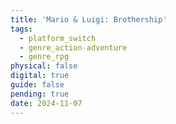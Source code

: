 ```yaml
---
title: 'Mario & Luigi: Brothership'
tags:
  - platform_switch
  - genre_action-adventure
  - genre_rpg
physical: false
digital: true
guide: false
pending: true
date: 2024-11-07
---
```

